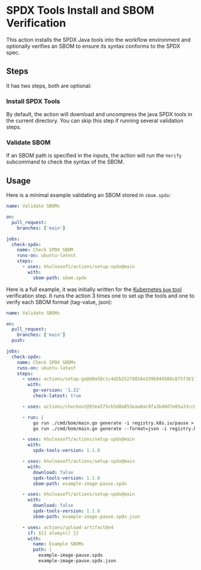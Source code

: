 # SPDX Tools Install and SBOM Verification

This action installs the SPDX Java tools into the workflow
environment and optionally verifies an SBOM to ensure its
syntax conforms to the SPDX spec.

## Steps

It has two steps, both are optional:

### Install SPDX Tools

By default, the action will download and uncompress the java SPDX
tools in the current directory. You can skip this step if running
several validation steps.

### Validate SBOM

If an SBOM path is specified in the inputs, the action will run
the `Verify` subcommand to check the syntax of the SBOM.

## Usage

Here is a minimal example validating an SBOM stored in `sbom.spdx`:

```yaml
name: Validate SBOMs

on:
  pull_request:
    branches: ['main']

jobs:
  check-spdx:
    name: Check SPDX SBOM
    runs-on: ubuntu-latest
    steps:
      - uses: khulnasoft/actions/setup-spdx@main
        with:
          sbom-path: sbom.spdx
```

Here is a full example, it was initially written for the
[Kubernetes `bom` tool](https://github.com/kubernetes-sigs/bom)
verification step. It runs the action 3 times one to set up
the tools and one to verify each SBOM format (tag-value, json):

```yaml
name: Validate SBOMs

on:
  pull_request:
    branches: ['main']
  push:

jobs:
  check-spdx:
    name: Check SPDX SBOMs
    runs-on: ubuntu-latest
    steps:
      - uses: actions/setup-go@d0a58c1c4d2b25278816e339b944508c875f3613 # v3.4.0
        with:
          go-version: '1.22'
          check-latest: true

      - uses: actions/checkout@93ea575cb5d8a053eaa0ac8fa3b40d7e05a33cc8 # v3.1.0

      - run: |
          go run ./cmd/bom/main.go generate -i registry.k8s.io/pause > example-image-pause.spdx
          go run ./cmd/bom/main.go generate --format=json -i registry.k8s.io/pause > example-image-pause.spdx.json

      - uses: khulnasoft/actions/setup-spdx@main
        with:
          spdx-tools-version: 1.1.8

      - uses: khulnasoft/actions/setup-spdx@main
        with:
          download: false
          spdx-tools-version: 1.1.8
          sbom-path: example-image-pause.spdx

      - uses: khulnasoft/actions/setup-spdx@main
        with:
          download: false
          spdx-tools-version: 1.1.8
          sbom-path: example-image-pause.spdx.json

      - uses: actions/upload-artifact@v4
        if: ${{ always() }}
        with:
          name: Example SBOMs
          path: |
            example-image-pause.spdx
            example-image-pause.spdx.json
```